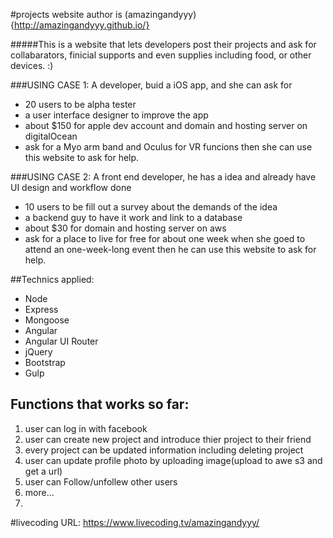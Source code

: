 #projects website
author is (amazingandyyy){http://amazingandyyy.github.io/}

#####This is a website that lets developers post their projects and ask for collabarators, finicial supports and even supplies including food, or other devices. :)

###USING CASE 1: 
A developer, buid a iOS app, and she can ask for
  - 20 users to be alpha tester
  - a user interface designer to improve the app
  - about $150 for apple dev account and domain and hosting server on digitalOcean
  - ask for a Myo arm band and Oculus for VR funcions
then she can use this website to ask for help.

###USING CASE 2: 
A front end developer, he has a idea and already have UI design and workflow done
  - 10 users to be fill out a survey about the demands of the idea
  - a backend guy to have it work and link to a database
  - about $30 for domain and hosting server on aws
  - ask for a place to live for free for about one week when she goed to attend an one-week-long event
then he can use this website to ask for help.


##Technics applied:
- Node
- Express
- Mongoose
- Angular
- Angular UI Router
- jQuery
- Bootstrap
- Gulp

## Functions that works so far:
1. user can log in with facebook
2. user can create new project and introduce thier project to their friend
3. every project can be updated information including deleting project
4. user can update profile photo by uploading image(upload to awe s3 and get a url)
5. user can Follow/unfollew other users
6. more...
7. 

#livecoding URL: https://www.livecoding.tv/amazingandyyy/

